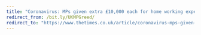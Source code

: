 ```yaml
---
title: "Coronavirus: MPs given extra £10,000 each for home working expenses | News | The Times"
redirect_from: /bit.ly/UKMPGreed/
redirect_to: "https://www.thetimes.co.uk/article/coronavirus-mps-given-extra-10-000-each-for-home-working-expenses-w0h5sx99l"
---
```

